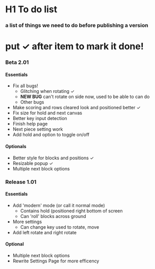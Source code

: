 # H1 To do list
### a list of things we need to do before publishing a version
# put ✓ after item to mark it done!

### Beta 2.01
#### Essentials
* Fix all bugs!
  * Glitching when rotating ✓
  * **NEW BUG** can't rotate on side now, used to be able to can do
  * Other bugs
* Make scoring and rows cleared look and positioned better ✓
* Fix size for hold and next canvas
* Better key input detection
* Finish help page
* Next piece setting work
* Add hold and option to toggle on/off
#### Optionals
* Better style for blocks and positions ✓
* Resizable popup ✓
* Multiple next block options

### Release 1.01
#### Essentials
* Add 'modern' mode (or call it normal mode)
  * Contains hold (positioned right bottom of screen
  * Can 'roll' blocks across ground
* More settings
  * Can change key used to rotate, move
* Add left rotate and right rotate
#### Optional
* Multiple next block options
* Rewrite Settings Page for more efficency
